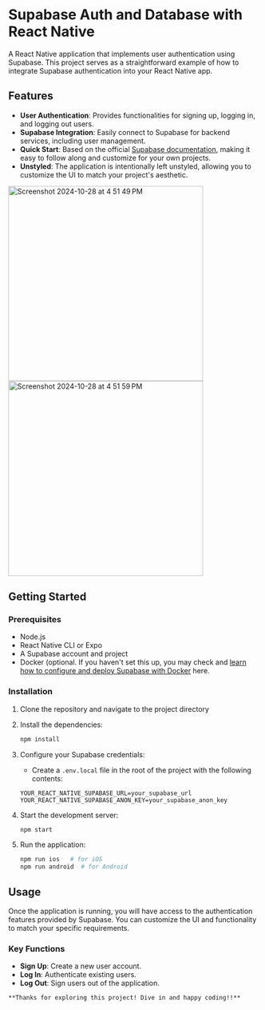 # Supabase Auth and Database with React Native

A React Native application that implements user authentication using Supabase. This project serves as a straightforward example of how to integrate Supabase authentication into your React Native app.

## Features

- **User Authentication**: Provides functionalities for signing up, logging in, and logging out users.
- **Supabase Integration**: Easily connect to Supabase for backend services, including user management.
- **Quick Start**: Based on the official [Supabase documentation](https://supabase.com/docs/guides/auth/quickstarts/react-native), making it easy to follow along and customize for your own projects.
- **Unstyled**: The application is intentionally left unstyled, allowing you to customize the UI to match your project's aesthetic.

<img width="390" alt="Screenshot 2024-10-28 at 4 51 49 PM" src="https://github.com/user-attachments/assets/19b6b8b1-3832-4e08-ab25-0dba7c5e0109">
<img width="390" alt="Screenshot 2024-10-28 at 4 51 59 PM" src="https://github.com/user-attachments/assets/68657e2e-40cf-4499-9617-c76c4533156f">

## Getting Started

### Prerequisites

- Node.js
- React Native CLI or Expo
- A Supabase account and project
- Docker (optional. If you haven't set this up, you may check and [learn how to configure and deploy Supabase with Docker](https://supabase.com/docs/guides/self-hosting/docker) here.

### Installation

1. Clone the repository and navigate to the project directory

2. Install the dependencies:
   ```bash
   npm install
   ```

3. Configure your Supabase credentials:
   - Create a `.env.local` file in the root of the project with the following contents:
   ```plaintext
   YOUR_REACT_NATIVE_SUPABASE_URL=your_supabase_url
   YOUR_REACT_NATIVE_SUPABASE_ANON_KEY=your_supabase_anon_key
   ```

4. Start the development server:
   ```bash
   npm start
   ```

6. Run the application:
   ```bash
   npm run ios   # for iOS
   npm run android  # for Android
   ```

## Usage

Once the application is running, you will have access to the authentication features provided by Supabase. You can customize the UI and functionality to match your specific requirements.

### Key Functions

- **Sign Up**: Create a new user account.
- **Log In**: Authenticate existing users.
- **Log Out**: Sign users out of the application.


```**Thanks for exploring this project! Dive in and happy coding!!**```

